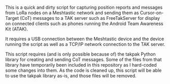 This is a quick and dirty script for capturing position reports and messages from LoRa nodes on a Meshtastic network and sending them as Cursor-on-Target (CoT) messages to a TAK server such as FreeTakServer for display on connected clients such as phones running the Android Team Awareness Kit (ATAK).

It requires a USB connection between the Meshtastic device and the device running the script as well as a TCP/IP network connection to the TAK server.

This script requires (and is only possible because of) the takpak Python library for creating and sending CoT messages.  Some of the files from that library have temporarily been included in this repository as I hard-coded some changes into them.  As the code is cleaned up, this script will be able to use the takpak library as-is, and those files will be removed.
